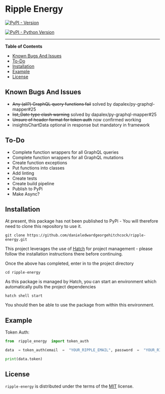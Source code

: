 # Ripple Energy

[![PyPI - Version](https://img.shields.io/pypi/v/ripple-energy.svg)](https://pypi.org/project/ripple-energy)

[![PyPI - Python Version](https://img.shields.io/pypi/pyversions/ripple-energy.svg)](https://pypi.org/project/ripple-energy)

-----

**Table of Contents**

 - [Known Bugs And Issues](#known-bugs-and-issues)
 - [To-Do](#to-do)  
 - [Installation](#installation)
 - [Example](#example)
 - [License](#license)

## Known Bugs And Issues

 - ~~Any (all?) GraphQL query functions fail~~ solved by dapalex/py-graphql-mapper#25
 - ~~list_Date type clash warning~~ solved by dapalex/py-graphql-mapper#25
 - ~~Unsure of header format for token auth~~ now confirmed working
 - insightsChartData optional in response but mandatory in framework

## To-Do

 - Complete function wrappers for all GraphQL queries
 - Complete function wrappers for all GraphQL mutations
 - Create function exceptions
 - Put functions into classes
 - Add linting
 - Create tests
 - Create build pipeline 
 - Publish to PyPi 
 - Make Async?

## Installation

At present, this package has not been published to PyPi - You will therefore need to clone this repository to use it.  

```console
git clone https://github.com/danieledwardgeorgehitchcock/ripple-energy.git
```
This project leverages the use of [Hatch](https://hatch.pypa.io/latest/) for project management - please follow the installation instructions there before continuing.

Once the above has completed, enter in to the project directory

```console
cd ripple-energy
```
As this package is managed by Hatch, you can start an environment which automatically pulls the project dependencies
  
  ```console
hatch shell start
```

You should then be able to use the package from within this environment.

## Example
Token Auth:
  ```python
from  ripple_energy  import token_auth

data  = token_auth(email  =  "YOUR_RIPPLE_EMAIL", password  =  "YOUR_RIPPLE_PASSWORD")

print(data.token)
```

## License

`ripple-energy` is distributed under the terms of the [MIT](https://spdx.org/licenses/MIT.html) license.
